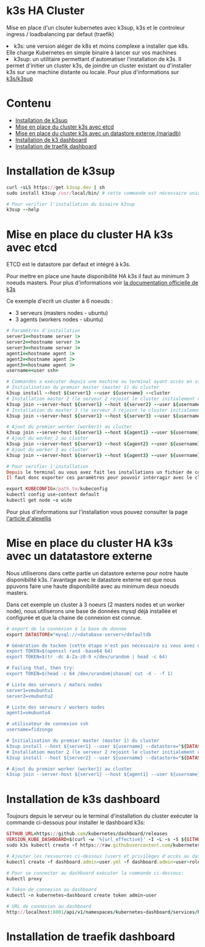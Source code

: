 # k3s HA Cluster
Mise en place d'un clsuter kubernetes avec k3sup, k3s et le controleur ingress / loadbalancing par defaut (traefik)
<li>k3s: une version aléger de k8s et moins complexe a installer que k8s. Elle charge Kubernetes en simple binaire à lancer sur vos machines</li>
<li>k3sup: un utilitaire permettant d'automatiser l'installation de k3s. Il permet d'initier un cluster k3s, de joindre un cluster existant ou d'installer k3s sur une machine distante ou locale. Pour plus d'informations sur <a href="https://github.com/alexellis/k3sup">k3s/k3sup</a> </li>


# Contenu
<ul id="menu">
  <li><a href="https://github.com/fidzongo/Kubernetes-cluster-avec-k3sup-k3s-Traefik/tree/main#installation-de-k3sup" title="Installation de k3sup">Installation de k3sup</a></li>
  <li><a href="https://github.com/fidzongo/Kubernetes-cluster-avec-k3sup-k3s-Traefik/tree/main#mise-en-place-du-cluster-HA-k3s-avec-etcd" title="Mise en place du cluster HA k3s avec etcd">Mise en place du cluster k3s avec etcd</a></li>
  <li><a href="https://github.com/fidzongo/Kubernetes-cluster-avec-k3sup-k3s-Traefik/tree/main#mise-en-place-du-cluster-HA-k3s-avec-un-datastore-externe" title="Mise en place du cluster HA k3s avec un datastore externe">Mise en place du cluster k3s avec un datastore externe (mariadb)</a></li>
  <li><a href="https://github.com/fidzongo/Kubernetes-cluster-avec-k3sup-k3s-Traefik/tree/main#installation-de-k3s-dashboard" title="Installation de k3s dashboard">Installation de k3 dashboard</a></li>
  <li><a href="https://github.com/fidzongo/Kubernetes-cluster-avec-k3sup-k3s-Traefik/tree/main#installation-de-traefik-dashboard">Installation de traefik dashboard</a></li>
</ul>

# Installation de k3sup
```ruby
curl -sLS https://get.k3sup.dev | sh
sudo install k3sup /usr/local/bin/ # cette commande est nécessaire uniquement si l'installation est faite avec un utilisateur qui n'a pas de privilèges de copier le binaire k3s dans /usr/local/bin

# Pour verifier l'installation du binaire k3sup
k3sup --help
```

# Mise en place du cluster HA k3s avec etcd
ETCD est le datastore par defaut et intégré à k3s.

Pour mettre en place une haute disponibilité HA k3s il faut au minimum 3 noeuds masters. Pour plus d'informations voir <a href="[https://github.com/alexellis/k3sup](https://docs.k3s.io/)">la documentation officielle de k3s</a> </li>

Ce exemple d'ecrit un cluster à 6 noeuds :
- 3 serveurs (masters nodes - ubuntu)
- 3 agents (workers nodes - ubuntu)

```ruby
# Paramètres d'installation
server1=<hostname server 1>
server2=<hostname server 3>
server3=<hostname server 3>
agent1=<hostname agent 1>
agent2=<hostname agent 2>
agent3=<hostname agent 3>
username=<user ssh>

# Commandes a exécuter depuis une machine ou terminal ayant accès en ssh (avec échange de clés)aux serveurs du cluster
# Initialisation du premier master (master 1) du cluster
k3sup install --host ${server1} --user ${username} --cluster
# Installation master 2 (le serveur 2 rejoint le cluster initialement crée avec le serveur 1)
k3sup join --server-host ${server1} --host ${server2} --user ${username} --server
# Installation du master 3 (le serveur 3 rejoint le cluster initialement crée avec le serveur 1)
k3sup join --server-host ${server1} --host ${server3} --user ${username} --server

# Ajout du premier worker (worker1) au cluster
k3sup join --server-host ${server1} --host ${agent1} --user ${username}
# Ajout du worker 2 au cluster
k3sup join --server-host ${server1} --host ${agent2} --user ${username}
# Ajout du worker 3 au cluster
k3sup join --server-host ${server1} --host ${agent3} --user ${username}

# Pour verifier l'installation 
Depuis le terminal ou vous avez fait les installations un fichier de configuration (kubeconfig) a été automaiquement crée avec les informations du cluster (cluster, certificat, user, contexte...)
Il faut donc exporter ces paramètres pour pouvoir intérragir avec le cluster distant

export KUBECONFIG=/path_to/kubeconfig
kubectl config use-context default
kubectl get node -o wide
```
Pour plus d'informations sur l'installation vous pouvez consulter la page <a href="https://github.com/alexellis/k3sup">l'article d'alexellis</a>

# Mise en place du cluster HA k3s avec un datatastore externe
Nous utiliserons dans cette partie un datastore externe pour notre haute disponibilité k3s. l'avantage avec le datastore externe est que nous ppuvons faire une haute disponibilité avec au minimum deux noeuds masters.

Dans cet exemple un cluster à 3 noeurs (2 masters nodes et un worker node), nous utiliserons une base de données mysql déjà installée et configurée et que la chaine de connexion est connue.

```ruby
# export de la connexion à la base de donnée
export DATASTORE="mysql://<database-server>/defaultdb

# Génération de tocken (cette étape n'est pas nécessaire si vous avez déjà une installation d'un master existant. Alors le token peut être ecupéré dépuis la configuration du master /var/lib/rancher/k3s/server/token)
export TOKEN=$(openssl rand -base64 64)
export TOKEN=$(tr -dc A-Za-z0-9 </dev/urandom | head -c 64)

# Failing that, then try:
export TOKEN=$(head -c 64 /dev/urandom|shasum| cut -d - -f 1)

# Liste des serveurs / maters nodes
server1=vmubuntu1
server2=vmubuntu2

# Liste des serveurs / workers nodes
agent1=vmubuntu4

# utilisateur de connexion ssh
username=fidzongo

# Initialisation du premier master (master 1) du cluster
k3sup install --host ${server1} --user ${username} --datastore="${DATASTORE}" --token=${TOKEN}
# Installation master 2 (le serveur 2 rejoint le cluster initialement crée avec le serveur 1)
k3sup install --host ${server2} --user ${username} --datastore="${DATASTORE}" --token=${TOKEN}

# Ajout du premier worker (worker1) au cluster
k3sup join --server-host ${server1} --host ${agent1} --user ${username}
```

# Installation de k3s dashboard
Toujours depuis le serveur ou le terminal d'installation du cluster exécuter la commande ci-dessous pour installer le dashboard k3s:
```ruby
GITHUB_URL=https://github.com/kubernetes/dashboard/releases
VERSION_KUBE_DASHBOARD=$(curl -w '%{url_effective}' -I -L -s -S ${GITHUB_URL}/latest -o /dev/null | sed -e 's|.*/||')
sudo k3s kubectl create -f https://raw.githubusercontent.com/kubernetes/dashboard/${VERSION_KUBE_DASHBOARD}/aio/deploy/recommended.yaml

# Ajouter les ressources ci-dessous (users et privilèges d'accès au dashboard)
kubectl create -f dashboard.admin-user.yml -f dashboard.admin-user-role.yml

# Pour se connecter au dashboard exécuter la commande ci-dessous:
kubectl proxy

# Token de connexion au dashboard
kubectl -n kubernetes-dashboard create token admin-user

# URL de connexion au dashboard
http://localhost:8001/api/v1/namespaces/kubernetes-dashboard/services/https:kubernetes-dashboard:/proxy/
```

# Installation de traefik dashboard
